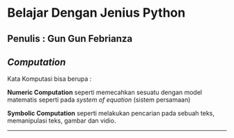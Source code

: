 # Belajar Dengan Jenius Python

## Penulis : Gun Gun Febrianza

## *Computation*

Kata Komputasi bisa berupa : 

**Numeric Computation** seperti memecahkan sesuatu dengan model matematis seperti pada *system of equation* (sistem persamaan) 

**Symbolic Computation** seperti melakukan pencarian pada sebuah teks, memanipulasi teks, gambar dan vidio.

---------------------

